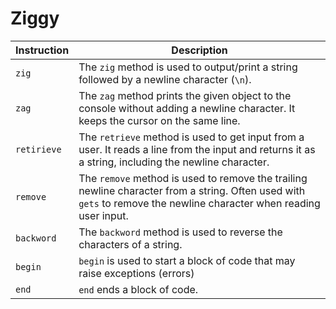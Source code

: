 # Ziggy 
| Instruction | Description |
|-------------|-------------|
| `zig`      | The `zig` method is used to output/print a string followed by a newline character (`\n`). |
| `zag`     | The `zag` method prints the given object to the console without adding a newline character. It keeps the cursor on the same line. |
| `retirieve`      | The `retrieve` method is used to get input from a user. It reads a line from the input and returns it as a string, including the newline character. |
| `remove`     | The `remove` method is used to remove the trailing newline character from a string. Often used with `gets` to remove the newline character when reading user input. |
| `backword`   | The `backword` method is used to reverse the characters of a string. |
| `begin` |  `begin` is used to start a block of code that may raise exceptions (errors)
| `end` |      `end` ends a block of code.|


